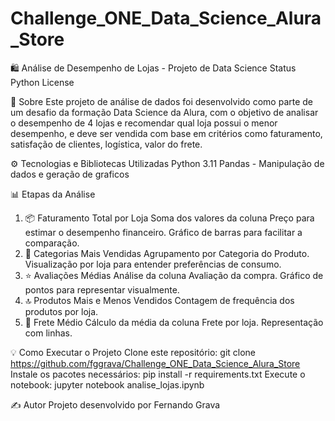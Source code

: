# Challenge_ONE_Data_Science_Alura_Store
🛍️ Análise de Desempenho de Lojas - Projeto de Data Science
Status
Python
License

📌 Sobre
Este projeto de análise de dados foi desenvolvido como parte de um desafio da formação Data Science da Alura, com o objetivo de analisar o desempenho de 4 lojas e recomendar qual loja possui o menor desempenho, e deve ser vendida com base em critérios como faturamento, satisfação de clientes, logística, valor do frete.

⚙️ Tecnologias e Bibliotecas Utilizadas
Python 3.11
Pandas - Manipulação de dados e geração de graficos

📊 Etapas da Análise
1. 📦 Faturamento Total por Loja
Soma dos valores da coluna Preço para estimar o desempenho financeiro.
Gráfico de barras  para facilitar a comparação.
2. 🧮 Categorias Mais Vendidas
Agrupamento por Categoria do Produto.
Visualização por loja para entender preferências de consumo.
3. ⭐ Avaliações Médias
Análise da coluna Avaliação da compra.
Gráfico de pontos para representar visualmente.
4. 🔝 Produtos Mais e Menos Vendidos
Contagem de frequência dos produtos por loja.
5. 🚚 Frete Médio
Cálculo da média da coluna Frete por loja.
Representação com linhas.

💡 Como Executar o Projeto
Clone este repositório:
git clone https://github.com/fggrava/Challenge_ONE_Data_Science_Alura_Store
Instale os pacotes necessários:
pip install -r requirements.txt
Execute o notebook:
jupyter notebook analise_lojas.ipynb

✍️ Autor
Projeto desenvolvido por Fernando Grava

